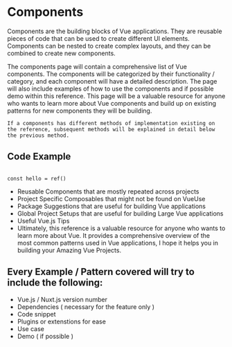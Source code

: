 # Components

Components are the building blocks of Vue applications. They are reusable pieces of code that can be used to create different UI elements. Components can be nested to create complex layouts, and they can be combined to create new components.

The components page will contain a comprehensive list of Vue components. The components will be categorized by their functionality / category, and each component will have a detailed description. The page will also include examples of how to use the components and if possible demo within this reference. This page will be a valuable resource for anyone who wants to learn more about Vue components and build up on existing patterns for new components they will be building.

`If a components has different methods of implementation existing on the reference, subsequent methods will be explained in detail below the previous method.`

## Code Example

```example.vue

const hello = ref()
```

* Reusable Components that are mostly repeated across projects
* Project Specific Composables that might not be found on VueUse
* Package Suggestions that are useful for building Vue applications
* Global Project Setups that are useful for building Large Vue applications
* Useful Vue.js Tips
* Ultimately, this reference is a valuable resource for anyone who wants to learn more about Vue. It provides a comprehensive overview of the most common patterns used in Vue applications, I hope it helps you in building your Amazing Vue Projects.

## Every Example / Pattern covered will try to include the following:

* Vue.js / Nuxt.js version number
* Dependencies ( necessary for the feature only )
* Code snippet
* Plugins or extenstions for ease
* Use case
* Demo ( if possible )
